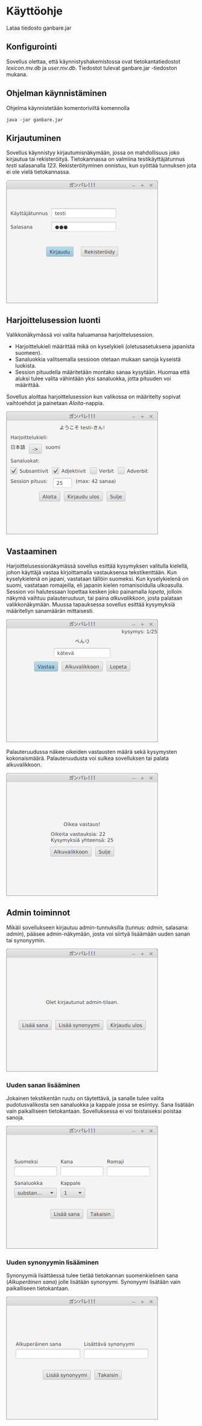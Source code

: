 # Käyttöohje

Lataa tiedosto ganbare.jar

## Konfigurointi
Sovellus olettaa, että käynnistyshakemistossa ovat tietokantatiedostot _lexicon.mv.db_ ja _user.mv.db_. Tiedostot tulevat ganbare.jar -tiedoston mukana.

## Ohjelman käynnistäminen
Ohjelma käynnistetään komentoriviltä komennolla

```
java -jar ganbare.jar
```

## Kirjautuminen

Sovellus käynnistyy kirjautumisnäkymään, jossa on mahdollisuus joko kirjautua tai rekisteröityä. Tietokannassa on valmiina testikäyttäjätunnus _testi_ salasanalla _123_. Rekisteröityminen onnistuu, kun syöttää tunnuksen jota ei ole vielä tietokannassa.

<img src="https://raw.githubusercontent.com/Mieskalmari/ot-harjoitustyo/master/dokumentaatio/kuvat/sovelluskuvat/kirjautumisruutu.png">


## Harjoittelusession luonti
Valikkonäkymässä voi valita haluamansa harjoittelusession.
- Harjoittelukieli määrittää mikä on kyselykieli (oletusasetuksena japanista suomeen). 
- Sanaluokkia valitsemalla sessioon otetaan mukaan sanoja kyseistä luokista.
- Session pituudella määritetään montako sanaa kysytään. Huomaa että aluksi tulee valita vähintään yksi sanaluokka, jotta pituuden voi määrittää.

Sovellus aloittaa harjoittelusession kun valikossa on määritelty sopivat vaihtoehdot ja painetaan _Aloita_-nappia.

<img src="https://raw.githubusercontent.com/Mieskalmari/ot-harjoitustyo/master/dokumentaatio/kuvat/sovelluskuvat/valikkoruutu.png">

## Vastaaminen
Harjoittelusessionäkymässä sovellus esittää kysymyksen valitulla kielellä, johon käyttäjä vastaa kirjoittamalla vastauksensa tekstikenttään. Kun kyselykielenä on japani, vastataan tällöin suomeksi. Kun kyselykielenä on suomi, vastataan romajeilla, eli japanin kielen romanisoidulla ulkoasulla. Session voi halutessaan lopettaa kesken joko painamalla _lopeta_, jolloin näkymä vaihtuu palauteruutuun, tai paina _alkuvalikkoon_, josta palataan valikkonäkymään. Muussa tapauksessa sovellus esittää kysymyksiä määritellyn sanamäärän mittaisesti. 

<img src="https://raw.githubusercontent.com/Mieskalmari/ot-harjoitustyo/master/dokumentaatio/kuvat/sovelluskuvat/tehtavaruutu.png">

Palauteruudussa näkee oikeiden vastausten määrä sekä kysymysten kokonaismäärä. Palauteruudusta voi sulkea sovelluksen tai palata alkuvalikkoon.

<img src="https://raw.githubusercontent.com/Mieskalmari/ot-harjoitustyo/master/dokumentaatio/kuvat/sovelluskuvat/palauteruutu.png">

## Admin toiminnot
Mikäli sovellukseen kirjautuu admin-tunnuksilla (tunnus: _admin_, salasana: _admin_), pääsee admin-näkymään, josta voi siirtyä lisäämään uuden sanan tai synonyymin.

<img src="https://raw.githubusercontent.com/Mieskalmari/ot-harjoitustyo/master/dokumentaatio/kuvat/sovelluskuvat/admintila.png">

### Uuden sanan lisääminen
Jokainen tekstikentän ruutu on täytettävä, ja sanalle tulee valita pudotusvalikosta sen sanaluokka ja kappale jossa se esiintyy. Sana lisätään vain paikalliseen tietokantaan. Sovelluksessa ei voi toistaiseksi poistaa sanoja.

<img src="https://raw.githubusercontent.com/Mieskalmari/ot-harjoitustyo/master/dokumentaatio/kuvat/sovelluskuvat/lisaasana.png">


### Uuden synonyymin lisääminen
Synonyymiä lisättäessä tulee tietää tietokannan suomenkielinen sana (_Alkuperäinen sana_) jolle lisätään synonyymi. Synonyymi lisätään vain paikalliseen tietokantaan. 

<img src="https://raw.githubusercontent.com/Mieskalmari/ot-harjoitustyo/master/dokumentaatio/kuvat/sovelluskuvat/lisaasynonyymi.png">
